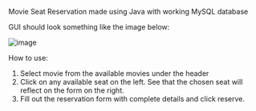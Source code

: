 Movie Seat Reservation made using Java with working MySQL database

GUI should look something like the image below:

![image](https://user-images.githubusercontent.com/123865026/232705960-de2c72d6-edc1-4eb3-b45b-f8377f8a3b8a.png)


How to use:
<ol>
  <li>Select movie from the available movies under the header</li>
  <li>Click on any available seat on the left. See that the chosen seat will reflect on the form on the right.</li>
  <li>Fill out the reservation form with complete details and click reserve.</li>
</ol>
